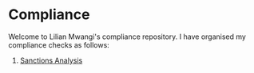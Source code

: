 # Compliance

Welcome to Lilian Mwangi's compliance repository. I have organised my compliance checks as follows:

1. [Sanctions Analysis](./Sanctions.ipynb)
